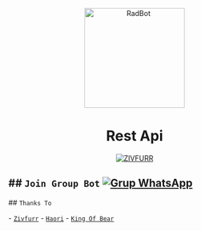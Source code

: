 <p align="center">
<img src="https://telegra.ph/file/e72b1188ff75ad36838a7.jpg" alt="RadBot" width="200"/>

</p>
<h1 align="center">Rest Api</h1>
<p align="center"> <a href="https://Lexxy24.github.io"> <img src="https://readme-typing-svg.herokuapp.com?size=15&width=280&lines=Thanks+Using+My+Api+🌱" alt="ZIVFURR" /> </a> </p>
<p align="center">

## ```Join Group Bot```
 [![Grup WhatsApp](https://img.shields.io/badge/WhatsApp%20Group-25D366?style=for-the-badge&logo=whatsapp&logoColor=white)](https://chat.whatsapp.com/Kyz397uqvJZ5AvX7I4BSID)  
---
## ```Thanks To``` 
  
 - [`Zivfurr`]() 
 - [`Haori`]() 
 - [`King Of Bear`]() 

